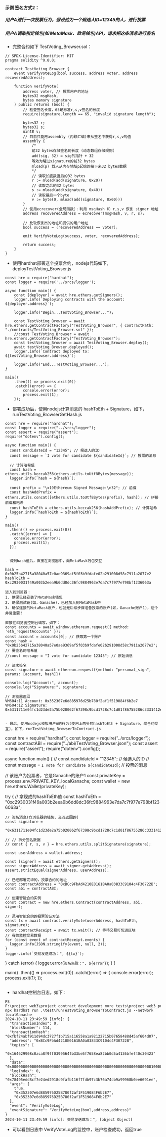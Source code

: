 

#### 示例 签名方式2：
##### 用户A进行一次投票行为，假设他为一个候选人ID=12345的人，进行投票
##### 用户A调取指定钱包(如 MetaMask、欧易钱包)API，请求把这条消息进行签名

- 完整合约如下 TestVoting_Browser.sol：
```
// SPDX-License-Identifier: MIT
pragma solidity ^0.8.0;

contract TestVoting_Browser {
    event VerifyVoteLog(bool success, address voter, address recoveredAddress);

    function verifyVote(
        address voter, // 投票用户的地址
        bytes32 msgHash, 
        bytes memory signature
    ) public returns (bool) {
        // 检查签名长度，65是标准r,s,v签名的长度
        require(signature.length == 65, "invalid signature length");

        bytes32 r;
        bytes32 s;
        uint8 v;
        // 目前只能用assembly (内联汇编)来从签名中获得r,s,v的值
        assembly {
            /*
            前32 bytes存储签名的长度 (动态数组存储规则)
            add(sig, 32) = sig的指针 + 32
            等效为略过signature的前32 bytes
            mload(p) 载入从内存地址p起始的接下来32 bytes数据
            */
            // 读取长度数据后的32 bytes
            r := mload(add(signature, 0x20))
            // 读取之后的32 bytes
            s := mload(add(signature, 0x40))
            // 读取最后一个byte
            v := byte(0, mload(add(signature, 0x60)))
        }
        // 使用ecrecover(全局函数)：利用 msgHash 和 r,s,v 恢复 signer 地址
        address recoveredAddress = ecrecover(msgHash, v, r, s);

        // 比较恢复出的地址和提供的用户地址
        bool success = (recoveredAddress == voter);

        emit VerifyVoteLog(success, voter, recoveredAddress);

        return success;
    }
}

```

- 使用hardhat部署这个投票合约，nodejs代码如下，deployTestVoting_Browser.js
```
const hre = require("hardhat");
const logger = require('../srcs/logger');

async function main() {
    const [deployer] = await hre.ethers.getSigners();
    logger.info(`Deploying contracts with the account: ${deployer.address}`);

    logger.info("Begin...TestVoting_Browser...");

    const TestVoting_Browser = await hre.ethers.getContractFactory("TestVoting_Browser", { contractPath: "./contracts/TestVoting_Browser.sol" });
    //const TestVoting_Browser = await hre.ethers.getContractFactory("TestVoting_Browser");
    const testVoting_Browser = await TestVoting_Browser.deploy();
    await testVoting_Browser.deployed();
    logger.info(`Contract deployed to: ${testVoting_Browser.address}`);
    
    logger.info("End...TestVoting_Browser...");
}

main()
    .then(() => process.exit(0))
    .catch((error) => {
        console.error(error);
        process.exit(1);
    });
```

- 部署成功后，使用nodejs计算消息的 hashToEth + Signature，如下，runTestVoting_BrowserGetHash.js
```
const hre = require("hardhat");
const logger = require("../srcs/logger");
const assert = require("assert");
require("dotenv").config();

async function main() {
  const candidateId = "12345"; // 候选人的ID
  const message = `I vote for candidate ${candidateId}`; // 投票的消息

  // 计算哈希值
  const hash = ethers.utils.keccak256(ethers.utils.toUtf8Bytes(message));
  logger.info(`hash = ${hash}`);

  const prefix = "\x19Ethereum Signed Message:\n32"; // 前缀
  const hashAddPrefix = ethers.utils.concat([ethers.utils.toUtf8Bytes(prefix), hash]); // 拼接前缀和哈希
  const hashToEth = ethers.utils.keccak256(hashAddPrefix); // 计算哈希
  logger.info(`hashToEth = ${hashToEth}`);
}

main()
  .then(() => process.exit(0))
  .catch((error) => {
    console.error(error);
    process.exit(1);
  });


- 得到hash值后，直接在浏览器中，向MetaMask钱包交互
```
    hash = 0x0b25b42715a38040a57e0ae9369af5f03b9fdafe02b291008d58c7911a2077e2
    hashToEth = 0xc2930031f49a003b2eea9b6dd8dc36fc9884963e7da7c7f977e798bf1236063a
    
    进入到浏览器：
    1. 确保已经安装了MetaMask钱包
    2. 确保测试链(如，Ganache)，已经加入到MetaMask中
    3. 确保连接的MetaMask账户，也就是后续步骤准备投票的账户(如，Ganache账户1)，这个非常重要！

    直接在浏览器控制台编写，如下：
    const accounts = await window.ethereum.request({ method: 'eth_requestAccounts' });
    const account = accounts[0]; // 获取第一个账户    
    const hash = "0x0b25b42715a38040a57e0ae9369af5f03b9fdafe02b291008d58c7911a2077e2"; // 要签名的哈希值
    //const message = "I vote for candidate 12345"; // 原始消息

    // 请求签名
    const signature = await ethereum.request({method: "personal_sign", params: [account, hash]})	

    console.log("Account:", account);
    console.log("Signature:", signature);     
    
    // 浏览器返回
    VM604:11 Account: 0x352307e6d885976d25b780f2af1f519084f6b2e7
    VM604:12 Signature: 0x6311711e04fc1d23de2a75b020062f67398c9bcd1728c7c1d01f86755286c3331412e4a7e15c67862b74803527e41d93ea5fcf7d4572b3317347b8c2b8c35efa1b
```

- 最后，使用nodejs模拟用户A的行为(使用上两步的hashToEth + Signature，向合约交互)，如下，runTestVoting_BrowserToContract.js
```
const hre = require("hardhat");
const logger = require("../srcs/logger");
const contractABI = require("../abi/TestVoting_Browser.json");
const assert = require("assert");
require("dotenv").config();

async function main() {
//   const candidateId = "12345"; // 候选人的ID
//   const message = `I vote for candidate ${candidateId}`; // 投票的消息

  // 该账户为投票者，它是Ganache的账户1
  const privateKey = process.env.PRIVATE_KEY_localGanache;
  const wallet = new hre.ethers.Wallet(privateKey);

  try {
    // 拿现成的hashToEth值
    const hashToEth = "0xc2930031f49a003b2eea9b6dd8dc36fc9884963e7da7c7f977e798bf1236063a";

    // 签名消息(向浏览器的钱包，交互返回的)
    const signature =
      "0x6311711e04fc1d23de2a75b020062f67398c9bcd1728c7c1d01f86755286c3331412e4a7e15c67862b74803527e41d93ea5fcf7d4572b3317347b8c2b8c35efa1b";      

    // // 拆分签名数据
    // const { r, s, v } = hre.ethers.utils.splitSignature(signature);

    const userAddress = wallet.address;

    const [signer] = await ethers.getSigners();
    const signerAddress = await signer.getAddress();
    assert.strictEqual(signerAddress, userAddress);

    // 已经部署完毕的，投票合约的地址
    const contractAddress = "0xBCc9FbAd4210E0161BA0a03833C9104c4F30722B";
    const abi = contractABI;

    // 创建智能合约实例
    const contract = new hre.ethers.Contract(contractAddress, abi, signer);

    // 调用智能合约的投票验证方法
    const tx = await contract.verifyVote(userAddress, hashToEth, signature);
    const contractReceipt = await tx.wait(); // 等待交易打包进区块
    // 有效监控交易数据
    for (const event of contractReceipt.events) {
      logger.info(JSON.stringify(event, null, 2));
    }
    logger.info(`交易发送成功：", ${tx}`);
  } catch (error) {
    logger.error(`签名失败：", ${error}`);
  }
}

main()
  .then(() => process.exit(0))
  .catch((error) => {
    console.error(error);
    process.exit(1);
  });
```

```
- hardhat控制台日志，如下：
```
PS F:\project_web3\project_contract_development_more_tests\project_web3_pure_deploy> npx hardhat run .\test\runTestVoting_BrowserToContract.js --network localGanache
2024-10-11 23:49:59 [info]: {
  "transactionIndex": 0,
  "blockNumber": 114,
  "transactionHash": "0xfbf24abf911d94dc3727f1b715a116558a1a92122715b07658488d45af604d07",
  "address": "0xBCc9FbAd4210E0161BA0a03833C9104c4F30722B",
  "topics": [
    "0x164629908c0aca8f9ff0399564fb33be5f7658ea82bb0d5a4136bfef40c30423"
  ],
  "data": "0x0000000000000000000000000000000000000000000000000000000000000001000000000000000000000000352307e6d885976d25b780f2af1f519084f6b2e7000000000000000000000000352307e6d885976d25b780f2af1f519084f6b2e7",        
  "logIndex": 0,
  "blockHash": "0x78495edd8cf7e24ed2918c9fafb116f7fdb97c3b76a74cb9a99968b0ee6691ee",
  "args": [
    true,
    "0x352307e6d885976D25B780f2af1F519084F6b2E7",
    "0x352307e6d885976D25B780f2af1F519084F6b2E7"
  ],
  "event": "VerifyVoteLog",
  "eventSignature": "VerifyVoteLog(bool,address,address)"
}
2024-10-11 23:49:59 [info]: 交易发送成功：", [object Object]
```
- 可以看到日志中 VerifyVoteLog的监控中，账户检查成功，返回true

